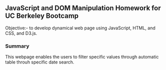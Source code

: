 ## JavaScript and DOM Manipulation Homework for UC Berkeley Bootcamp

Objective:- to develop dynamical web page using JavaScript, HTML, and CSS, and D3.js.  
### Summary

This webpage enables the users to filter specific values through automatic table throuh specific date search.